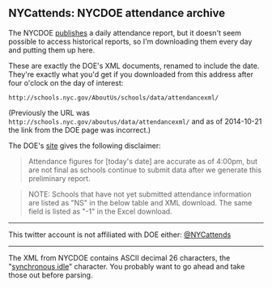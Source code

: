 NYCattends: NYCDOE attendance archive
-------------------------------------

The NYCDOE [publishes](http://bit.ly/NYCattendsNow) a daily attendance report, but it doesn't seem possible to access historical reports, so I'm downloading them every day and putting them up here.

These are exactly the DOE's XML documents, renamed to include the date. They're exactly what you'd get if you downloaded from this address after four o'clock on the day of interest:

    http://schools.nyc.gov/AboutUs/schools/data/attendancexml/

(Previously the URL was `http://schools.nyc.gov/aboutus/data/attendancexml/` and as of 2014-10-21 the link from the DOE page was incorrect.)

The DOE's [site](http://bit.ly/NYCattendsNow) gives the following disclaimer:

> Attendance figures for [today's date] are accurate as of 4:00pm, but are not final as schools continue to submit data after we generate this preliminary report.

> NOTE: Schools that have not yet submitted attendance information are listed as "NS" in the below table and XML download. The same field is listed as "-1" in the Excel download.

---

This twitter account is not affiliated with DOE either: [@NYCattends](https://twitter.com/NYCattends)

---

The XML from NYCDOE contains ASCII decimal 26 characters, the "[synchronous idle](http://en.wikipedia.org/wiki/Synchronous_idle)" character. You probably want to go ahead and take those out before parsing.
